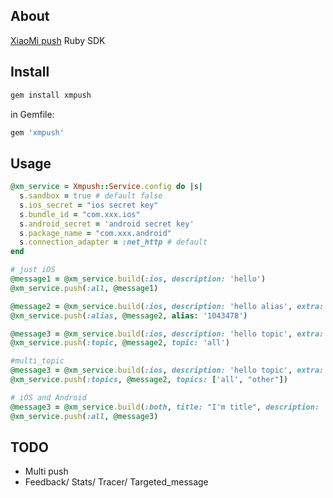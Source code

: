 ## About

[XiaoMi push](http://dev.xiaomi.com/) Ruby SDK

## Install

```ruby
gem install xmpush
```

in Gemfile:

```ruby
gem 'xmpush'
```

## Usage


```ruby
@xm_service = Xmpush::Service.config do |s|
  s.sandbox = true # default false
  s.ios_secret = "ios secret key"
  s.bundle_id = "com.xxx.ios"
  s.android_secret = 'android secret key'
  s.package_name = "com.xxx.android"
  s.connection_adapter = :net_http # default
end

# just iOS
@message1 = @xm_service.build(:ios, description: 'hello')
@xm_service.push(:all, @message1)

@message2 = @xm_service.build(:ios, description: 'hello alias', extra: {pid: 111})
@xm_service.push(:alias, @message2, alias: '1043478')

@message3 = @xm_service.build(:ios, description: 'hello topic', extra: {pid: 111})
@xm_service.push(:topic, @message2, topic: 'all')

#multi_topic
@message3 = @xm_service.build(:ios, description: 'hello topic', extra: {pid: 111})
@xm_service.push(:topics, @message2, topics: ['all', "other"])

# iOS and Android
@message3 = @xm_service.build(:both, title: "I'm title", description: 'push to iOS and Android client')
@xm_service.push(:all, @message3)

```

## TODO

- Multi push
- Feedback/ Stats/ Tracer/ Targeted_message
